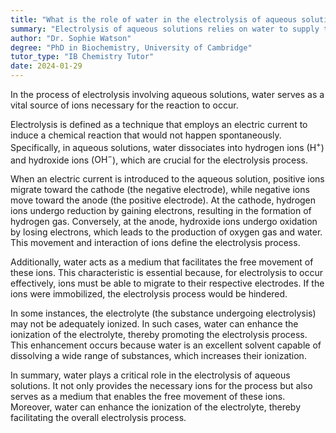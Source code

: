 ```yaml
---
title: "What is the role of water in the electrolysis of aqueous solutions?"
summary: "Electrolysis of aqueous solutions relies on water to supply the necessary ions for the process to take place."
author: "Dr. Sophie Watson"
degree: "PhD in Biochemistry, University of Cambridge"
tutor_type: "IB Chemistry Tutor"
date: 2024-01-29
---
```


In the process of electrolysis involving aqueous solutions, water serves as a vital source of ions necessary for the reaction to occur.

Electrolysis is defined as a technique that employs an electric current to induce a chemical reaction that would not happen spontaneously. Specifically, in aqueous solutions, water dissociates into hydrogen ions ($\text{H}^+$) and hydroxide ions ($\text{OH}^-$), which are crucial for the electrolysis process.

When an electric current is introduced to the aqueous solution, positive ions migrate toward the cathode (the negative electrode), while negative ions move toward the anode (the positive electrode). At the cathode, hydrogen ions undergo reduction by gaining electrons, resulting in the formation of hydrogen gas. Conversely, at the anode, hydroxide ions undergo oxidation by losing electrons, which leads to the production of oxygen gas and water. This movement and interaction of ions define the electrolysis process.

Additionally, water acts as a medium that facilitates the free movement of these ions. This characteristic is essential because, for electrolysis to occur effectively, ions must be able to migrate to their respective electrodes. If the ions were immobilized, the electrolysis process would be hindered.

In some instances, the electrolyte (the substance undergoing electrolysis) may not be adequately ionized. In such cases, water can enhance the ionization of the electrolyte, thereby promoting the electrolysis process. This enhancement occurs because water is an excellent solvent capable of dissolving a wide range of substances, which increases their ionization.

In summary, water plays a critical role in the electrolysis of aqueous solutions. It not only provides the necessary ions for the process but also serves as a medium that enables the free movement of these ions. Moreover, water can enhance the ionization of the electrolyte, thereby facilitating the overall electrolysis process.
    